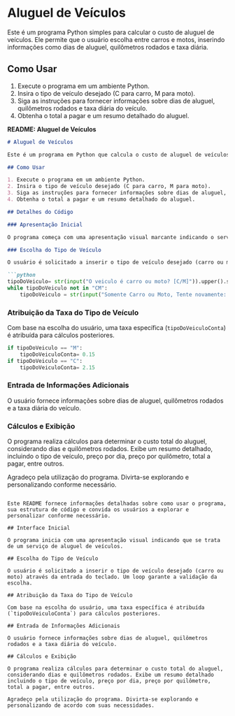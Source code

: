 # Aluguel de Veículos

Este é um programa Python simples para calcular o custo de aluguel de veículos. Ele permite que o usuário escolha entre carros e motos, inserindo informações como dias de aluguel, quilômetros rodados e taxa diária.

## Como Usar

1. Execute o programa em um ambiente Python.
2. Insira o tipo de veículo desejado (C para carro, M para moto).
3. Siga as instruções para fornecer informações sobre dias de aluguel, quilômetros rodados e taxa diária do veículo.
4. Obtenha o total a pagar e um resumo detalhado do aluguel.

**README: Aluguel de Veículos**

```markdown
# Aluguel de Veículos

Este é um programa em Python que calcula o custo de aluguel de veículos. Ele guia o usuário através da escolha do tipo de veículo (carro ou moto) e coleta informações sobre dias de aluguel, quilômetros rodados e taxa diária. O resultado é um resumo detalhado e o custo total do aluguel.

## Como Usar

1. Execute o programa em um ambiente Python.
2. Insira o tipo de veículo desejado (C para carro, M para moto).
3. Siga as instruções para fornecer informações sobre dias de aluguel, quilômetros rodados e taxa diária do veículo.
4. Obtenha o total a pagar e um resumo detalhado do aluguel.

## Detalhes do Código

### Apresentação Inicial

O programa começa com uma apresentação visual marcante indicando o serviço de aluguel de veículos.

### Escolha do Tipo de Veículo

O usuário é solicitado a inserir o tipo de veículo desejado (carro ou moto) por meio da entrada do teclado. Um loop garante a validação da escolha.

```python
tipoDoVeiculo= str(input("O veiculo é carro ou moto? [C/M]")).upper().strip()
while tipoDoVeiculo not in "CM":
    tipoDoVeiculo = str(input("Somente Carro ou Moto, Tente novamente: [C/M] ")).upper().strip()
```

### Atribuição da Taxa do Tipo de Veículo

Com base na escolha do usuário, uma taxa específica (`tipoDoVeiculoConta`) é atribuída para cálculos posteriores.

```python
if tipoDoVeiculo == "M":
    tipoDoVeiculoConta= 0.15
if tipoDoVeiculo == "C":
    tipoDoVeiculoConta= 2.15
```

### Entrada de Informações Adicionais

O usuário fornece informações sobre dias de aluguel, quilômetros rodados e a taxa diária do veículo.

### Cálculos e Exibição

O programa realiza cálculos para determinar o custo total do aluguel, considerando dias e quilômetros rodados. Exibe um resumo detalhado, incluindo o tipo de veículo, preço por dia, preço por quilômetro, total a pagar, entre outros.

Agradeço pela utilização do programa. Divirta-se explorando e personalizando conforme necessário.
```

Este README fornece informações detalhadas sobre como usar o programa, sua estrutura de código e convida os usuários a explorar e personalizar conforme necessário.

## Interface Inicial

O programa inicia com uma apresentação visual indicando que se trata de um serviço de aluguel de veículos.

## Escolha do Tipo de Veículo

O usuário é solicitado a inserir o tipo de veículo desejado (carro ou moto) através da entrada do teclado. Um loop garante a validação da escolha.

## Atribuição da Taxa do Tipo de Veículo

Com base na escolha do usuário, uma taxa específica é atribuída (`tipoDoVeiculoConta`) para cálculos posteriores.

## Entrada de Informações Adicionais

O usuário fornece informações sobre dias de aluguel, quilômetros rodados e a taxa diária do veículo.

## Cálculos e Exibição

O programa realiza cálculos para determinar o custo total do aluguel, considerando dias e quilômetros rodados. Exibe um resumo detalhado incluindo o tipo de veículo, preço por dia, preço por quilômetro, total a pagar, entre outros.

Agradeço pela utilização do programa. Divirta-se explorando e personalizando de acordo com suas necessidades.
